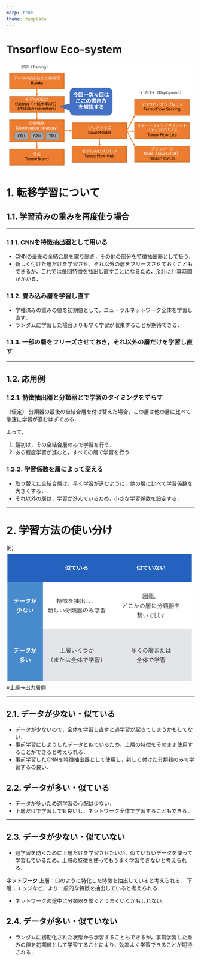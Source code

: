 ```yaml
---
marp: true
theme: template
---
```


# Tnsorflow Eco-system

<dev align="center">
<img src =https://raw.githubusercontent.com/rurusasu/Diary/master/%E7%94%BB%E5%83%8F/0604/TensorFlow_EcoSystem.gif width=500>
</dev>

# 1. 転移学習について
## 1.1. 学習済みの重みを再度使う場合

---

### 1.1.1. CNNを特徴抽出器として用いる
* CNNの最後の全結合層を取り除き，その他の部分を特徴抽出器として扱う．
* 新しく付けた層だけを学習させ，それ以外の層をフリーズさせておくこともできるが，これでは毎回特徴を抽出し直すことになるため，余計に計算時間がかかる．

### 1.1.2. 畳み込み層を学習し直す
* 学種済みの重みの値を初期値として，ニューラルネットワーク全体を学習し直す．
* ランダムに学習した場合よりも早く学習が収束することが期待できる．

### 1.1.3. 一部の層をフリーズさせておき，それ以外の層だけを学習し直す

---

## 1.2. 応用例
### 1.2.1. 特徴抽出器と分類器とで学習のタイミングをずらす
（仮定）
分類器の最後の全結合層を付け替えた場合，この層は他の層に比べて急速に学習が進むはずである．

よって，
1. 最初は，その全結合層のみで学習を行う．
2. ある程度学習が進むと，すべての層で学習を行う．

### 1.2.2. 学習係数を層によって変える
* 取り替えた全結合層は，早く学習が進むように，他の層に比べて学習係数を大きくする．
* それ以外の層は，学習が進んでいるため，小さな学習係数を設定する．

---

# 2. 学習方法の使い分け
例）
<dev align="center">
<img src =https://raw.githubusercontent.com/rurusasu/Diary/master/%E7%94%BB%E5%83%8F/0604/transfer_table.png width=500>
</dev>
※上層→出力層側

---

## 2.1. データが少ない・似ている
* データが少ないので，全体を学習し直すと過学習が起きてしまうかもしてない．
* 事前学習にしようしたデータと似ているため，上層の特徴をそのまま使用することができると考えられる．
* 事前学習したCNNを特徴抽出器として使用し，新しく付けた分類器のみで学習するの良い．

## 2.2. データが多い・似ている
* データが多いため過学習の心配は少ない．
* 上層だけで学習しても良いし，ネットワーク全体で学習することもできる．

---

## 2.3. データが少ない・似ていない
* 過学習を防ぐために上層だけを学習させたいが，似ていないデータを使って学習しているため，上層の特徴を使ってもうまく学習できないと考えられる．

**ネットワーク**
上層：口のように特化した特徴を抽出していると考えられる．
下層；エッジなど，より一般的な特徴を抽出していると考えられる．

* ネットワークの途中に分類器を繋ぐとうまくいくかもしれない．

## 2.4. データが多い・似ていない
* ランダムに初期化された状態から学習することもできるが，事前学習した重みの値を初期値として学習することにより，効率よく学習できることが期待される．